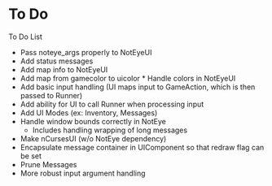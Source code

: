 To Do
======
To Do List

* Pass noteye_args properly to NotEyeUI
* Add status messages
* Add map info to NotEyeUI
* Add map from gamecolor to uicolor
		* Handle colors in NotEyeUI
* Add basic input handling (UI maps input to GameAction, which is then passed to Runner)
* Add ability for UI to call Runner when processing input
* Add UI Modes (ex: Inventory, Messages)
* Handle window bounds correctly in NotEye
	* Includes handling wrapping of long messages
* Make nCursesUI (w/o NotEye dependency)
* Encapsulate message container in UIComponent so that redraw flag can be set
* Prune Messages
* More robust input argument handling
